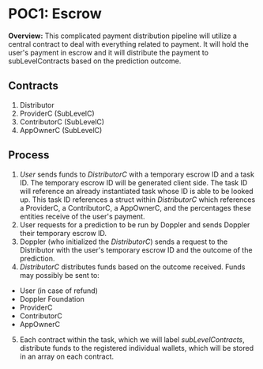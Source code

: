# POC1: Escrow
**Overview:**  This complicated payment distribution pipeline will utilize a central contract to deal with everything related to payment. It will hold the user's payment in escrow and it will distribute the payment to subLevelContracts based on the prediction outcome.<br>

## Contracts
1. Distributor
2. ProviderC (SubLevelC)
3. ContributorC (SubLevelC)
4. AppOwnerC (SubLevelC)

## Process
1. *User* sends funds to *DistributorC* with a temporary escrow ID and a task ID. The temporary escrow ID will be generated client side. The task ID will reference an already instantiated task whose ID is able to be looked up. This task ID references a struct within *DistributorC* which references a ProviderC, a ContributorC, a AppOwnerC, and the percentages these entities receive of the user's payment.
2. User requests for a prediction to be run by Doppler and sends Doppler their temporary escrow ID.
3. Doppler (who initialized the *DistributorC*) sends a request to the Distributor with the user's temporary escrow ID and the outcome of the prediction.
4. *DistributorC* distributes funds based on the outcome received. Funds may possibly be sent to:
  * User (in case of refund)
  * Doppler Foundation
  * ProviderC
  * ContributorC
  * AppOwnerC
5. Each contract within the task, which we will label *subLevelContracts*, distribute funds to the registered individual wallets, which will be stored in an array on each contract.
